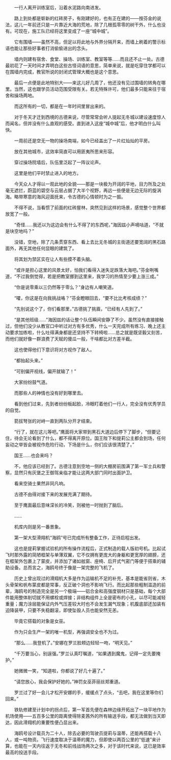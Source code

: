 　　一行人离开训练室后，沿着水泥路向南进发。

　　路上到处都是崭新的红砖房子，有刚建好的，也有正在建的——按芬金的说法，这儿一年前还只是一片靠近大海的荒地，除了几根孤零零的树干外，什么也没有。可现在，施工队已经将这里变成了一座“城中城”。

　　它有围墙——虽然不高，但足以将此地与外界分隔开来，而墙上刷着的警示标语也能让那些好事者打消偷偷进出的念头。

　　墙内则建有宿舍、食堂、操场、训练室、教室等等……而且还不止一处。古德最初花了一天时间才弄明白这些古怪词语的意思，简单来说，就是吃穿住学都可以在围墙内完成，教官所说的封闭式管理大概也是这个意思。

　　最后一点便是此地特别大——来这儿好几周了，他还没有见过围墙的转角在哪里。当然，这也跟学员活动范围受限有关。若无特殊许可，他们最多只能来往于宿舍和操场两地。

　　而这所有的一切，都是在一年时间里冒出来的。

　　对于冬天才迁到西境的古德来说，尽管常常会听人提起无冬城以建设速度惊人而闻名，但并没有什么直观的感受。直到进入这座“城中城”后，他才明白什么叫快。

　　一周前还是空无一物的操场南端，如今已经盖出了一片红灿灿的平房。

　　放在其他城市，这效率简直可以用匪夷所思来形容。

　　穿过操场院墙后，队伍里泛起了一阵议论声。

　　这里是他们平时禁止进入的地方。

　　今天众人才得以一观此地的全貌——那是一块极为开阔的平地，目力所及之处毫无遮拦，蔚蓝的碧空与云层占据了大半个视野，再远一些便是无边无际的旋涡海。略带寒意的海风迎面抚来，令古德的心情顿时为之一振。

　　不得不说，当看惯了前面的红砖屋林，突然见到这样的场景，感觉整个世界都放宽了一般。

　　“奇怪……我还以为这边会有什么不得了的东西呢，”海因兹小声嘀咕道，“不就是块空地吗？”

　　没错，空地，除了几条贯穿东西、看上去比无冬城的主街道还要宽阔的黑石路面外，再无其他任何显眼的建筑了。

　　将其划为禁区实在让人有些摸不着头脑。

　　“或许是担心这里的风景太好，怕我们看得入迷失足跌落大海吧。”芬金咧嘴道，“不过我倒觉得，若是把教室挪到这里来，我学习的热情至少要上涨三成。”

　　“你是说零乘以三仍然等于零么？”身边有人嘲笑道。

　　“嚯，你这是在向我挑战咯？”芬金瞪眼回去，“要不比比考核成绩？”

　　“先别说这个了，你们看那里，”古德挑了挑眉，“已经有人先到了。”

　　“是其他班级……”海因兹的话让整个队伍瞬间安静了不少。虽然没有直接接触过，但他们没少从教官口中听过对方有多优秀，什么一天完成所有练习、晚上还主动要求加练啦，什么吐得满身都是还坚持不下转椅啦……总之就是既坚毅又刻苦，而他们就好像一群浪费了天赋的傻瓜一般，干啥都比对方差半截。

　　这也使得他们下意识将对方视作了敌人。

　　“都抬起头来。”

　　“可别偏开视线，偏开就输了！”

　　大家纷纷鼓气道。

　　而那些人的神情也没有好到哪里去。

　　看到他们过来，先到者纷纷板起脸，冷眼盯着他们一行人，完全没有优秀学员的自觉。

　　箭拔弩张的对峙一直到两队分开才结束。

　　“行了，就在这儿等吧。”鹰面将大家带到黑石大道边后停下了脚步，“但要记住，待会无论看到了什么，都不得离开原位。国王陛下和提莉公主都会到场，任何妄动之举皆会被视作危险行动，下场是什么，你们应该很清楚了。”

　　国王……也会来吗？

　　不，他应该已经到了。古德注意到空地一侧的大棚房前围满了第一军士兵和警察，显然只有灰堡之王御驾亲临才能让这两大部门同时出面护卫。

　　看来空骑士果然非同凡响。

　　古德不由得对接下来的发展充满了期待。

　　至于鹰面最后意味深长的冷笑，则被他一时抛到了脑后。

　　……

　　机库内则是另一番景象。

　　第一架大型滑翔机“海鸥”号已完成所有整备工作，正待启程出发。

　　这也是提莉掌握试验机的所有操作流程后，正式制造的载人版初号机。比起试飞时那外露的简陋框架与单薄双翼，它不仅拥有更庞大的身躯和更宽厚的翅膀，还在框架外包裹上了蒙皮，并添加了诸如舷窗、座椅、后开式气密门等便于搭乘的辅助设备。总而言之，海鸥号终于像是一架完整的飞机了。

　　历史上曾出现过的滑翔机大多是作为运输机不足的补充，基本是能省则省，木头骨架和帆布蒙皮都是常事，反正破个洞也不影响飞行。而比起那些粗制滥造的前辈，海鸥号的制造完全是另一个极端——铝合金和高强度钢材只是基础，每个大部件能用整体削切就不用螺栓或焊接；非结构组件上全是密布的小孔，以尽可能减轻重量；魔力涂层能保证内外气压差较大时也不会发生漏气现象；机腹底部还加装有迫降装甲，只要不失稳翻滚，即使坠毁人员也能安然无恙。

　　毕竟它搭载的对象是女巫。

　　作为只会生产一架的唯一机型，再强调安全也不为过。

　　“那么……我登机了。”安娜在罗兰脸颊边轻轻一吻，“明天见。”

　　“千万要当心，别逞强。”罗兰认真叮嘱道，“如果遇到魔鬼，记得一定先要掩护。”

　　她微微一笑，“知道啦，你都说了好几十遍了。”

　　“请您放心，我会保护好她的。”神罚女巫菲丽丝郑重道。

　　罗兰过了好一会儿才松开安娜的手，缓缓点了点头，“去吧，我在这里等你们回来。”

　　铁轨修建至计划中的拐点后，第一军首先便在森林边缘开拓出了一块平地作为机场使用——五百多公里的距离使得除麦茜外的所有输送手段，都无法做到当天即达，因此滑翔机的重要性便凸显出来。

　　海鸥号设计载员为二十人，除去必要的驾驶员提莉与温蒂，还能再搭载十八人，或一吨物资。飞行速度取决于温蒂的魔力，但即使以两百公里的“低速”来计算，也能在一天内往返于无冬和前线战场两次之多，对于该时代来说，这已是效率最高的投送手段。

